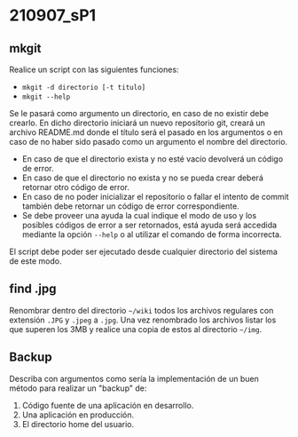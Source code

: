 # 210907_sP1

## mkgit

Realice un script con las siguientes funciones:

- `mkgit -d directorio [-t titulo]`
- `mkgit --help`

Se le pasará como argumento un directorio, en caso de no existir debe crearlo. En dicho directorio iniciará un nuevo repositorio git, creará un archivo README.md donde el título será el pasado en los argumentos o en caso de no haber sido pasado como un argumento el nombre del directorio.

- En caso de que el directorio exista y no esté vacío devolverá un código de error.
- En caso de que el directorio no exista y no se pueda crear deberá retornar otro código de error.
- En caso de no poder inicializar el repositorio o fallar el intento de commit también debe retornar un código de error correspondiente.
- Se debe proveer una ayuda la cual indique el modo de uso y los posibles códigos de error a ser retornados, está ayuda será accedida mediante la opción `--help` o al utilizar el comando de forma incorrecta.

El script debe poder ser ejecutado desde cualquier directorio del sistema de este modo.

## find .jpg

Renombrar dentro del directorio `~/wiki` todos los archivos regulares con extensión `.JPG` y `.jpeg` a `.jpg`.
Una vez renombrado los archivos listar los que superen los 3MB y realice una copia de estos al directorio `~/img`.

## Backup

Describa con argumentos como sería la implementación de un buen método para realizar un "backup" de:

1. Código fuente de una aplicación en desarrollo.
2. Una aplicación en producción.
3. El directorio home del usuario.
